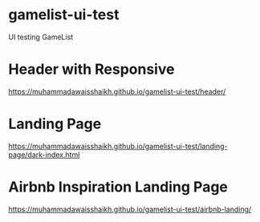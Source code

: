 # gamelist-ui-test
UI testing GameList

# Header with Responsive
https://muhammadawaisshaikh.github.io/gamelist-ui-test/header/

# Landing Page
https://muhammadawaisshaikh.github.io/gamelist-ui-test/landing-page/dark-index.html

# Airbnb Inspiration Landing Page
https://muhammadawaisshaikh.github.io/gamelist-ui-test/airbnb-landing/
